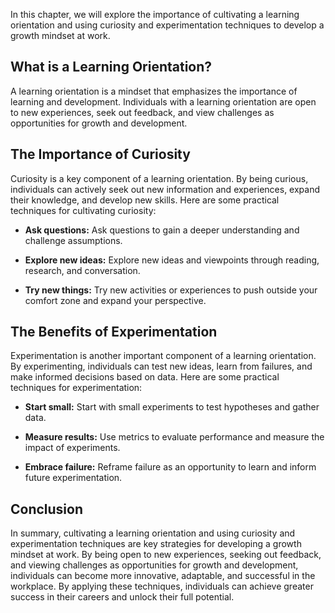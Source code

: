 
In this chapter, we will explore the importance of cultivating a learning orientation and using curiosity and experimentation techniques to develop a growth mindset at work.

What is a Learning Orientation?
-------------------------------

A learning orientation is a mindset that emphasizes the importance of learning and development. Individuals with a learning orientation are open to new experiences, seek out feedback, and view challenges as opportunities for growth and development.

The Importance of Curiosity
---------------------------

Curiosity is a key component of a learning orientation. By being curious, individuals can actively seek out new information and experiences, expand their knowledge, and develop new skills. Here are some practical techniques for cultivating curiosity:

* **Ask questions:** Ask questions to gain a deeper understanding and challenge assumptions.

* **Explore new ideas:** Explore new ideas and viewpoints through reading, research, and conversation.

* **Try new things:** Try new activities or experiences to push outside your comfort zone and expand your perspective.

The Benefits of Experimentation
-------------------------------

Experimentation is another important component of a learning orientation. By experimenting, individuals can test new ideas, learn from failures, and make informed decisions based on data. Here are some practical techniques for experimentation:

* **Start small:** Start with small experiments to test hypotheses and gather data.

* **Measure results:** Use metrics to evaluate performance and measure the impact of experiments.

* **Embrace failure:** Reframe failure as an opportunity to learn and inform future experimentation.

Conclusion
----------

In summary, cultivating a learning orientation and using curiosity and experimentation techniques are key strategies for developing a growth mindset at work. By being open to new experiences, seeking out feedback, and viewing challenges as opportunities for growth and development, individuals can become more innovative, adaptable, and successful in the workplace. By applying these techniques, individuals can achieve greater success in their careers and unlock their full potential.

